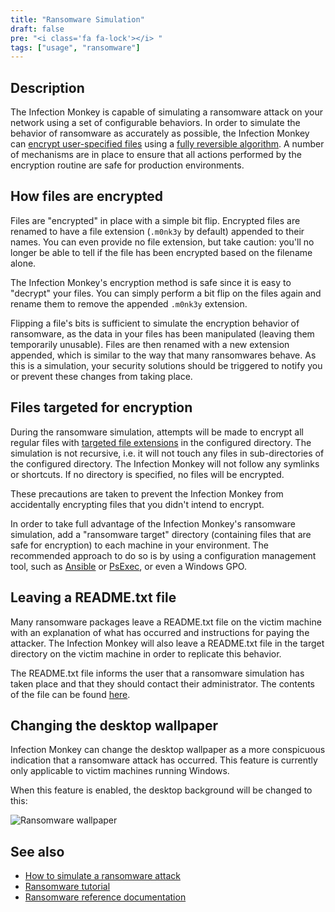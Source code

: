 ```yaml
---
title: "Ransomware Simulation"
draft: false
pre: "<i class='fa fa-lock'></i> "
tags: ["usage", "ransomware"]
---
```


## Description
The Infection Monkey is capable of simulating a ransomware attack on your
network using a set of configurable behaviors. In order to simulate the
behavior of ransomware as accurately as possible, the Infection Monkey can
[encrypt user-specified
files](/reference/payloads/ransomware/#files-targeted-for-encryption) using a
[fully reversible algorithm](#how-files-are-encrypted). A number of
mechanisms are in place to ensure that all actions performed by the encryption
routine are safe for production environments.


## How files are encrypted

Files are "encrypted" in place with a simple bit flip. Encrypted files are
renamed to have a file extension (`.m0nk3y` by default) appended to their
names. You can even provide no file extension, but take caution: you'll no
longer be able to tell if the file has been encrypted based on the filename
alone.

The Infection Monkey's encryption method is safe since it is easy to "decrypt"
your files. You can simply perform a bit flip on the files again and rename
them to remove the appended `.m0nk3y` extension.

Flipping a file's bits is sufficient to simulate the encryption behavior of
ransomware, as the data in your files has been manipulated (leaving them
temporarily unusable). Files are then renamed with a new extension appended,
which is similar to the way that many ransomwares behave. As this is a
simulation, your security solutions should be triggered to notify you or
prevent these changes from taking place.

## Files targeted for encryption

During the ransomware simulation, attempts will be made to encrypt all regular
files with [targeted file
extensions](/reference/payloads/ransomware/#files-targeted-for-encryption) in
the configured directory. The simulation is not recursive, i.e. it will not
touch any files in sub-directories of the configured directory. The Infection
Monkey will not follow any symlinks or shortcuts. If no directory is specified,
no files will be encrypted.

These precautions are taken to prevent the Infection Monkey from accidentally
encrypting files that you didn't intend to encrypt.

In order to take full advantage of the Infection Monkey's ransomware
simulation, add a "ransomware target" directory (containing files that are safe
for encryption) to each machine in your environment. The recommended approach
to do so is by using a configuration management tool, such as
[Ansible](https://docs.ansible.com/ansible/latest/user_guide/) or
[PsExec](https://theitbros.com/using-psexec-to-run-commands-remotely/), or even
a Windows GPO.

## Leaving a README.txt file

Many ransomware packages leave a README.txt file on the victim machine with an
explanation of what has occurred and instructions for paying the attacker. The
Infection Monkey will also leave a README.txt file in the target directory on
the victim machine in order to replicate this behavior.

The README.txt file informs the user that a ransomware simulation has taken
place and that they should contact their administrator. The contents of the
file can be found
[here](https://github.com/guardicore/monkey/blob/master/monkey/agent_plugins/payloads/ransomware/src/ransomware_readme.txt).

## Changing the desktop wallpaper

Infection Monkey can change the desktop wallpaper as a more conspicuous
indication that a ransomware attack has occurred. This feature is currently
only applicable to victim machines running Windows.

When this feature is enabled, the desktop background will be changed to this:

![Ransomware
wallpaper](/images/island/others/ransomware-wallpaper-downsized.png
"Ransomware wallpaper")


## See also
- [How to simulate a ransomware attack](/howtos/simulate-ransomware)
- [Ransomware tutorial](/tutorials/ransomware/)
- [Ransomware reference documentation](/reference/payloads/ransomware)

